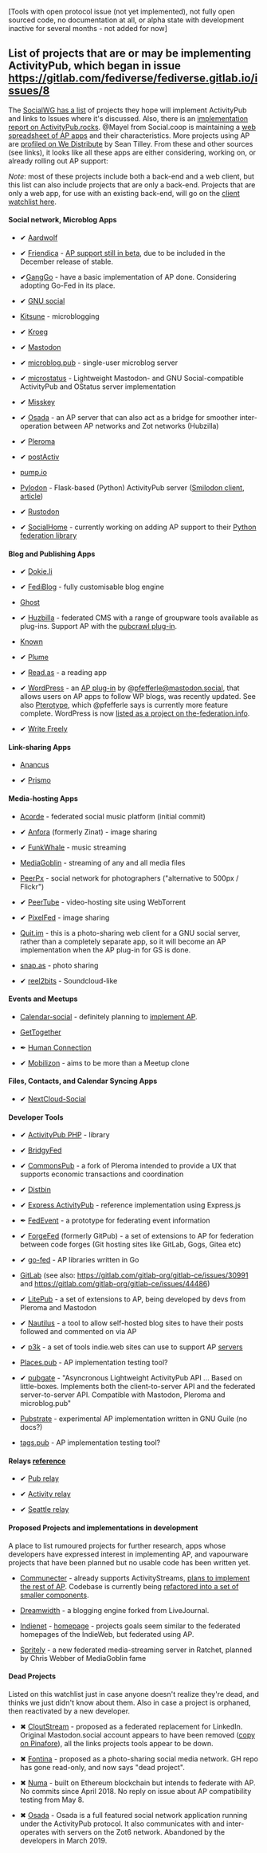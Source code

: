 [Tools with open protocol issue (not yet implemented), not fully open sourced code, no documentation at all, or alpha state with development inactive for several months - not added for now]

## List of projects that are or may be implementing ActivityPub, which began in issue https://gitlab.com/fediverse/fediverse.gitlab.io/issues/8

The [SocialWG has a list](https://www.w3.org/wiki/Socialwg/ActivityPub_network) of projects they hope will implement ActivityPub and links to Issues where it&#39;s discussed. Also, there is an [implementation report on ActivityPub.rocks](https://activitypub.rocks/implementation-report/). @Mayel from Social.coop is maintaining a [web spreadsheet of AP apps](https://ethercalc.org/fediverse-stacks) and their characteristics. More projects using AP are [profiled on We Distribute](https://medium.com/we-distribute) by Sean Tilley. From these and other sources (see links), it looks like all these apps are either considering, working on, or already rolling out AP support:

*Note*: most of these projects include both a back-end and a web client, but this list can also include projects that are only a back-end. Projects that are only a web app, for use with an existing back-end, will go on the [client watchlist here](https://gitlab.com/fediverse/fediverse.gitlab.io/wikis/watchlist-for-client-apps).

#### Social network, Microblog Apps

* &#10004; [Aardwolf](https://github.com/Aardwolf-Social/aardwolf)

* &#10004; [Friendica](https://friendi.ca/) - [AP support still in beta](https://friendi.ca/2018/11/18/activitypub-support-in-friendica/), due to be included in the December release of stable.

* &#10004;[GangGo](https://git.feneas.org/ganggo/federation/issues/17)  - have a basic implementation of AP done. Considering adopting Go-Fed in its place.

* &#10004; [GNU social](https://gnu.io/social)

* [Kitsune](https://github.com/valerauko/kitsune) - microblogging

* &#10004; [Kroeg](https://git.puckipedia.com/kroeg)

* &#10004; [Mastodon](https://joinmastodon.org/)

* &#10004; [microblog.pub](https://github.com/tsileo/microblog.pub) - single-user microblog server

* &#10004; [microstatus](https://github.com/Arkanosis/microstatus) - Lightweight Mastodon- and GNU Social-compatible ActivityPub and OStatus server implementation

* &#10004; [Misskey](https://joinmisskey.github.io/)

* &#10004; [Osada](https://macgirvin.com/wiki/mike/Osada/Home) - an AP server that can also act as a bridge for smoother inter-operation between AP networks and Zot networks (Hubzilla)

* &#10004; [Pleroma](https://pleroma.social/)

* &#10004; [postActiv](http://gitea.postactiv.com/postActiv/postActiv/issues/3)

* [pump.io](https://github.com/pump-io/pump.io/issues/1241)

* [Pylodon](https://github.com/rowanlupton/pylodon) - Flask-based (Python) ActivityPub server ([Smilodon client](https://github.com/rowanlupton/smilodon), [article](https://blog.rowan.website/2017/12/23/pylodon))

* &#10004; [Rustodon](https://github.com/rustodon/rustodon)

* &#10004; [SocialHome](https://git.feneas.org/socialhome/socialhome/issues/522) - currently working on adding AP support to their [Python federation library](https://git.feneas.org/jaywink/federation/issues/7)

#### Blog and Publishing Apps

* &#10004; [Dokie.li](https://dokie.li)

* &#10004; [FediBlog](https://framagit.org/DavidLibeau/FediBlog) - fully customisable blog engine

* [Ghost](https://forum.ghost.org/t/federate-over-activitypub/1989/15)

* &#10004; [Huzbilla](https://project.hubzilla.org/) - federated CMS with a range of groupware tools available as plug-ins. Support AP with the [pubcrawl plug-in](https://framagit.org/hubzilla/addons/tree/master/pubcrawl).

* [Known](https://github.com/idno/Known/issues/1701)

* &#10004; [Plume](https://github.com/Plume-org/Plume)

* &#10004; [Read.as](https://github.com/writeas/Read.as) - a reading app 

* &#10004; [WordPress](https://gitlab.com/fediverse/fediverse.gitlab.io/wikis/Wordpress-integration-with-Fediverse) - an [AP plug-in](https://wordpress.org/plugins/activitypub/) by @pfefferle@mastodon.social, that allows users on AP apps to follow WP blogs, was recently updated. See also [Pterotype](https://getpterotype.com/), which @pfefferle says is currently more feature complete. WordPress is now [listed as a project on the-federation.info](https://the-federation.info/wordpress).

* &#10004; [Write Freely](https://writefreely.org)

#### Link-sharing Apps

* [Anancus](https://gitlab.com/tuxether/anancus)

* &#10004; [Prismo](https://gitlab.com/mbajur/prismo)

#### Media-hosting Apps

* [Acorde](https://github.com/polymerwitch/Acorde) - federated social music platform (initial commit)

* &#10004; [Anfora](https://github.com/anforaProject/anfora) (formerly Zinat) - image sharing

* &#10004; [FunkWhale](https://medium.com/we-distribute/funkwhale-an-open-source-grooveshark-alternative-begins-activitypub-implementation-cbc10a412b20) - music streaming

* [MediaGoblin](https://issues.mediagoblin.org/ticket/5503) - streaming of any and all media files

* [PeerPx](https://github.com/peerpx) - social network for photographers ("alternative to 500px / Flickr")

* &#10004; [PeerTube](http://joinpeertube.org/) - video-hosting site using WebTorrent

* &#10004; [PixelFed](https://pixelfed.org/) - image sharing

* [Quit.im](https://quit.im) - this is a photo-sharing web client for a GNU social server, rather than a completely separate app, so it will become an AP implementation when the AP plug-in for GS is done.

* [snap.as](https://github.com/snapas) - photo sharing

* &#10004; [reel2bits](https://github.com/rhaamo/reel2bits) - Soundcloud-like
 
#### Events and Meetups

* [Calendar-social](https://gitea.polonkai.eu/gergely/calendar-social/issues/122) - definitely planning to [implement AP](https://gitea.polonkai.eu/gergely).

* [GetTogether](https://github.com/GetTogetherComm/GetTogether/issues/60)

* &#10002; [Human Connection](https://github.com/Human-Connection/Human-Connection/issues/114)

* &#10004; [Mobilizon](https://framagit.org/framasoft/mobilizon) - aims to be more than a Meetup clone

#### Files, Contacts, and Calendar Syncing Apps

* &#10004; [NextCloud-Social](https://github.com/nextcloud/social)

#### Developer Tools

* &#10004; [ActivityPub PHP](https://github.com/pterotype-project/activitypub-php) - library

* &#10004; [BridgyFed](https://github.com/snarfed/bridgy-fed/issues?utf8=%E2%9C%93&q=is%3Aissue+is%3Aopen+activitypub)

* &#10004; [CommonsPub](https://gitlab.com/OpenCoop/CommonsPub) - a fork of Pleroma intended to provide a UX that supports economic transactions and coordination

* &#10004; [Distbin](http://distbin.com/about)  

* &#10004; [Express ActivityPub](https://github.com/dariusk/express-activitypub) - reference implementation using Express.js 

* &#10002; [FedEvent](https://github.com/shiburizu/fedevent) - a prototype for federating event information

* &#10004; [ForgeFed](https://github.com/forgefed/forgefed/) (formerly GitPub) - a set of extensions to AP for federation between code forges (Git hosting sites like GitLab, Gogs, Gitea etc)

* &#10004; [go-fed](https://github.com/go-fed/activity) - AP libraries written in Go

* [GitLab](https://gitlab.com/gitlab-org/gitlab-ce/issues/4013) (see also: https://gitlab.com/gitlab-org/gitlab-ce/issues/30991 and https://gitlab.com/gitlab-org/gitlab-ce/issues/44486)

* &#10004; [LitePub](https://litepub.social/litepub/) - a set of extensions to AP, being developed by devs from Pleroma and Mastodon

* &#10004; [Nautilus](https://github.com/aaronpk/Nautilus) - a tool to allow self-hosted blog sites to have their posts followed and commented on via AP

* &#10004; [p3k](https://indieweb.org/p3k) - a set of tools indie.web sites can use to support AP [servers](https://the-federation.info/p3k)

* [Places.pub](https://github.com/w3c/activitypub/issues/282) - AP implementation testing tool?

* &#10004; [pubgate](https://github.com/autogestion/pubgate) - "Asyncronous Lightweight ActivityPub API ... Based on little-boxes. Implements both the client-to-server API and the federated server-to-server API. Compatible with Mastodon, Pleroma and microblog.pub"

* [Pubstrate](https://gitlab.com/dustyweb/pubstrate) - experimental AP implementation written in GNU Guile (no docs?)

* [tags.pub](https://github.com/w3c/activitypub/issues/281) - AP implementation testing tool?

#### Relays [reference](https://github.com/distributopia/fediverse-relays)

* &#10004; [Pub relay](https://source.joinmastodon.org/mastodon/pub-relay)

* &#10004; [Activity relay](https://git.pleroma.social/pleroma/relay)

* &#10004; [Seattle relay](https://gitlab.com/jankysolutions/social.seattle.wa.us/relay)

#### Proposed Projects and implementations in development

A place to list rumoured projects for further research, apps whose developers have expressed interest in implementing AP, and vapourware projects that have been planned but no usable code has been written yet.

* [Communecter](https://github.com/pixelhumain/) - already supports ActivityStreams, [plans to implement the rest of AP](https://www.loomio.org/d/Y8kHSzPE/activitypub-as-a-decentralized-oae-infrastructure-/3). Codebase is currently being [refactored into a set of smaller components](https://www.loomio.org/d/Y8kHSzPE/activitypub-as-a-decentralized-oae-infrastructure-/19).

* [Dreamwidth](https://github.com/dreamwidth/dw-free/issues/2337) - a blogging engine forked from LiveJournal.

* [Indienet](https://source.ind.ie/indienet) - [homepage](https://indienet.info/) - projects goals seem similar to the federated homepages of the IndieWeb, but federated using AP.

* [Spritely](https://gitlab.com/spritely/) - a new federated media-streaming server in Ratchet, planned by Chris Webber of MediaGoblin fame

#### Dead Projects

Listed on this watchlist just in case anyone doesn't realize they're dead, and thinks we just didn't know about them. Also in case a project is orphaned, then reactivated by a new developer.

* &#10006; [CloutStream](https://web.archive.org/web/20180808152307/http://cloutstream.com/) - proposed as a federated replacement for LinkedIn. Original Mastodon.social account appears to have been removed ([copy on Pinafore]( https://pinafore.social/accounts/25168)), all the links projects tools appear to be down. 

* &#10006; [Fontina](https://github.com/beta-phenylethylamine/fontina) - proposed as a photo-sharing social media network. GH repo has gone read-only, and now says "dead project".

* &#10006; [Numa](https://github.com/numaverse/numaverse-gateway/issues/3) - built on Ethereum blockchain but intends to federate with AP. No commits since April 2018. No reply on issue about AP compatibility testing from May 8.

* &#10006; [Osada](https://framagit.org/zot/osada) - Osada is a full featured social network application running under the ActivityPub protocol. It also communicates with and inter-operates with servers on the Zot6 network. Abandoned by the developers in March 2019.